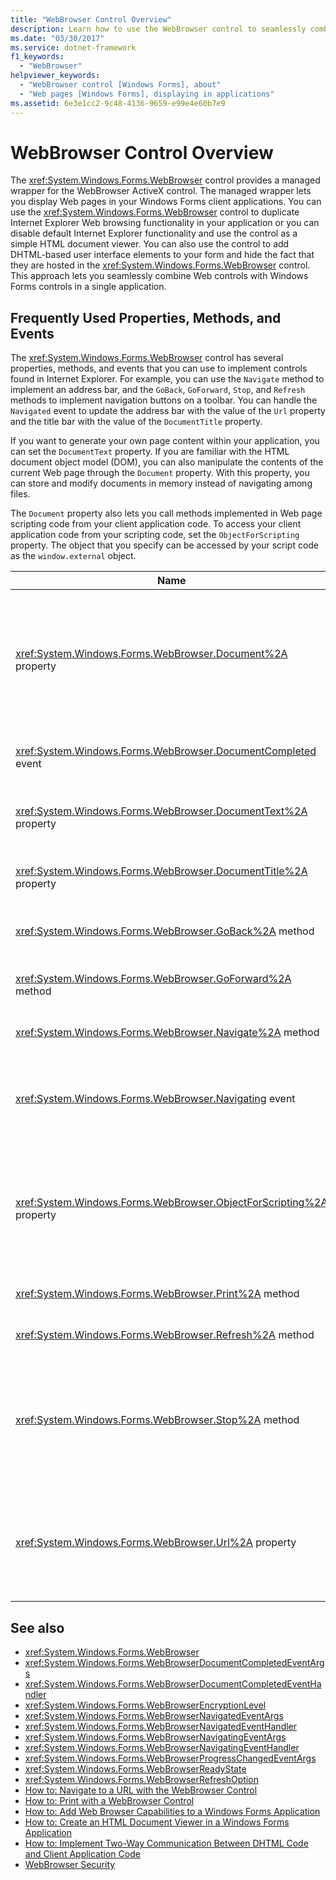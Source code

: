 ```yaml
---
title: "WebBrowser Control Overview"
description: Learn how to use the WebBrowser control to seamlessly combine Web controls with Windows Forms controls in a single application.
ms.date: "03/30/2017"
ms.service: dotnet-framework
f1_keywords: 
  - "WebBrowser"
helpviewer_keywords: 
  - "WebBrowser control [Windows Forms], about"
  - "Web pages [Windows Forms], displaying in applications"
ms.assetid: 6e3e1cc2-9c48-4136-9659-e99e4e60b7e9
---
```

# WebBrowser Control Overview

The <xref:System.Windows.Forms.WebBrowser> control provides a managed wrapper for the WebBrowser ActiveX control. The managed wrapper lets you display Web pages in your Windows Forms client applications. You can use the <xref:System.Windows.Forms.WebBrowser> control to duplicate Internet Explorer Web browsing functionality in your application or you can disable default Internet Explorer functionality and use the control as a simple HTML document viewer. You can also use the control to add DHTML-based user interface elements to your form and hide the fact that they are hosted in the <xref:System.Windows.Forms.WebBrowser> control. This approach lets you seamlessly combine Web controls with Windows Forms controls in a single application.

## Frequently Used Properties, Methods, and Events

The <xref:System.Windows.Forms.WebBrowser> control has several properties, methods, and events that you can use to implement controls found in Internet Explorer. For example, you can use the `Navigate` method to implement an address bar, and the `GoBack`, `GoForward`, `Stop`, and `Refresh` methods to implement navigation buttons on a toolbar. You can handle the `Navigated` event to update the address bar with the value of the `Url` property and the title bar with the value of the `DocumentTitle` property.

If you want to generate your own page content within your application, you can set the `DocumentText` property. If you are familiar with the HTML document object model (DOM), you can also manipulate the contents of the current Web page through the `Document` property. With this property, you can store and modify documents in memory instead of navigating among files.

The `Document` property also lets you call methods implemented in Web page scripting code from your client application code. To access your client application code from your scripting code, set the `ObjectForScripting` property. The object that you specify can be accessed by your script code as the `window.external` object.

|Name|Description|
|----------|-----------------|
|<xref:System.Windows.Forms.WebBrowser.Document%2A> property|Gets an object that provides managed access to the HTML document object model (DOM) of the current Web page.|
|<xref:System.Windows.Forms.WebBrowser.DocumentCompleted> event|Occurs when a Web page finishes loading.|
|<xref:System.Windows.Forms.WebBrowser.DocumentText%2A> property|Gets or sets the HTML content of the current Web page.|
|<xref:System.Windows.Forms.WebBrowser.DocumentTitle%2A> property|Gets the title of the current Web page.|
|<xref:System.Windows.Forms.WebBrowser.GoBack%2A> method|Navigates to the previous page in history.|
|<xref:System.Windows.Forms.WebBrowser.GoForward%2A> method|Navigates to the next page in history.|
|<xref:System.Windows.Forms.WebBrowser.Navigate%2A> method|Navigates to the specified URL.|
|<xref:System.Windows.Forms.WebBrowser.Navigating> event|Occurs before navigation begins, enabling the action to be canceled.|
|<xref:System.Windows.Forms.WebBrowser.ObjectForScripting%2A> property|Gets or sets an object that Web page scripting code can use to communicate with your application.|
|<xref:System.Windows.Forms.WebBrowser.Print%2A> method|Prints the current Web page.|
|<xref:System.Windows.Forms.WebBrowser.Refresh%2A> method|Reloads the current Web page.|
|<xref:System.Windows.Forms.WebBrowser.Stop%2A> method|Halts the current navigation and stops dynamic page elements such as sounds and animation.|
|<xref:System.Windows.Forms.WebBrowser.Url%2A> property|Gets or sets the URL of the current Web page. Setting this property navigates the control to the new URL.|

## See also

- <xref:System.Windows.Forms.WebBrowser>
- <xref:System.Windows.Forms.WebBrowserDocumentCompletedEventArgs>
- <xref:System.Windows.Forms.WebBrowserDocumentCompletedEventHandler>
- <xref:System.Windows.Forms.WebBrowserEncryptionLevel>
- <xref:System.Windows.Forms.WebBrowserNavigatedEventArgs>
- <xref:System.Windows.Forms.WebBrowserNavigatedEventHandler>
- <xref:System.Windows.Forms.WebBrowserNavigatingEventArgs>
- <xref:System.Windows.Forms.WebBrowserNavigatingEventHandler>
- <xref:System.Windows.Forms.WebBrowserProgressChangedEventArgs>
- <xref:System.Windows.Forms.WebBrowserReadyState>
- <xref:System.Windows.Forms.WebBrowserRefreshOption>
- [How to: Navigate to a URL with the WebBrowser Control](how-to-navigate-to-a-url-with-the-webbrowser-control.md)
- [How to: Print with a WebBrowser Control](how-to-print-with-a-webbrowser-control.md)
- [How to: Add Web Browser Capabilities to a Windows Forms Application](how-to-add-web-browser-capabilities-to-a-windows-forms-application.md)
- [How to: Create an HTML Document Viewer in a Windows Forms Application](how-to-create-an-html-document-viewer-in-a-windows-forms-application.md)
- [How to: Implement Two-Way Communication Between DHTML Code and Client Application Code](implement-two-way-com-between-dhtml-and-client.md)
- [WebBrowser Security](webbrowser-security.md)

